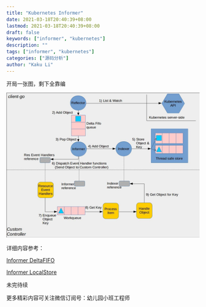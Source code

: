```yaml
---
title: "Kubernetes Informer"
date: 2021-03-18T20:40:39+08:00
lastmod: 2021-03-18T20:40:39+08:00
draft: false
keywords: ["informer", "kubernetes"]
description: ""
tags: ["informer", "kubernetes"]
categories: ["源码分析"]
author: "Kaku Li"
---
```


开局一张图，剩下全靠编

![img](informer.jpeg)

详细内容参考：

[Informer DeltaFIFO](../kubernetes-informer-deltafifo)

[Informer LocalStore](../kubernetes-informer-localstore)

未完待续



更多精彩内容可关注微信订阅号：幼儿园小班工程师
